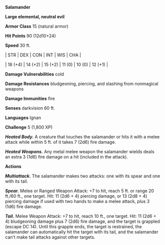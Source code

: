 **Salamander**

**Large elemental, neutral evil**

**Armor Class** 15 (natural armor)

**Hit Points** 90 (12d10+24)

**Speed** 30 ft.

|   STR   |   DEX   |   CON   |   INT   |   WIS   |   CHA   |
  
| 18 (+4) | 14 (+2) | 15 (+2) | 11 (0) | 10 (0) | 12 (+1) |

**Damage Vulnerabilities** cold

**Damage Resistances** bludgeoning, piercing, and slashing from nonmagical weapons

**Damage Immunities** fire

**Senses** darkvision 60 ft.

**Languages** Ignan

**Challenge** 5 (1,800 XP)

***Heated Body.*** A creature that touches the salamander or hits it with a melee attack while within 5 ft. of it takes 7 (2d6) fire damage.

***Heated Weapons.*** Any metal melee weapon the salamander wields deals an extra 3 (1d6) fire damage on a hit (included in the attack).

**Actions**

***Multiattack.*** The salamander makes two attacks: one with its spear and one with its tail.

***Spear.*** Melee or Ranged Weapon Attack: +7 to hit, reach 5 ft. or range 20 ft./60 ft., one target. Hit: 11 (2d6 + 4) piercing damage, or 13 (2d8 + 4) piercing damage if used with two hands to make a melee attack, plus 3 (1d6) fire damage.

***Tail.*** Melee Weapon Attack: +7 to hit, reach 10 ft., one target. Hit: 11 (2d6 + 4) bludgeoning damage plus 7 (2d6) fire damage, and the target is grappled (escape DC 14). Until this grapple ends, the target is restrained, the salamander can automatically hit the target with its tail, and the salamander can't make tail attacks against other targets.


